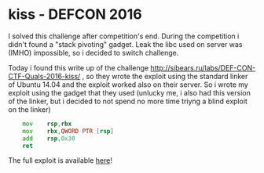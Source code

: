 # kiss - DEFCON 2016

I solved this challenge after competition's end. During the competition i didn't found a "stack pivoting" gadget. Leak the libc used on server was (IMHO) impossible, so i decided to switch challenge. 

Today i found this write up of the challenge http://sibears.ru/labs/DEF-CON-CTF-Quals-2016-kiss/ , so they wrote the exploit using the standard linker of Ubuntu 14.04 and the exploit worked also on their server. So i wrote my exploit using the gadget that they used (unlucky me, i also had this version of the linker, but i decided to not spend no more time triyng a blind exploit on the linker)

```asm
	mov    rsp,rbx
	mov    rbx,QWORD PTR [rsp]
	add    rsp,0x30
	ret
```

The full exploit is available [here](exploit.py)!  